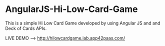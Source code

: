 # AngularJS-Hi-Low-Card-Game
This is a simple Hi Low Card Game developed by using  Angular JS and and Deck of Cards APIs.

LIVE DEMO --> http://hilowcardgame.iab.app42paas.com/ 
